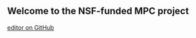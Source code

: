 ## Welcome to the NSF-funded MPC project

[editor on GitHub](https://github.com/quz105/MPC/edit/gh-pages/index.md)
